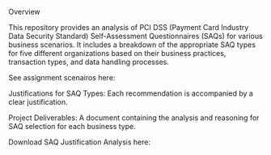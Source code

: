 Overview

This repository provides an analysis of PCI DSS (Payment Card Industry Data Security Standard) Self-Assessment Questionnaires (SAQs) for various business scenarios. It includes a breakdown of the appropriate SAQ types for five different organizations based on their business practices, transaction types, and data handling processes.

See assignment scenairos here:

Justifications for SAQ Types: Each recommendation is accompanied by a clear justification.

Project Deliverables:  A document containing the analysis and reasoning for SAQ selection for each business type. 

Download SAQ Justification Analysis here: 
